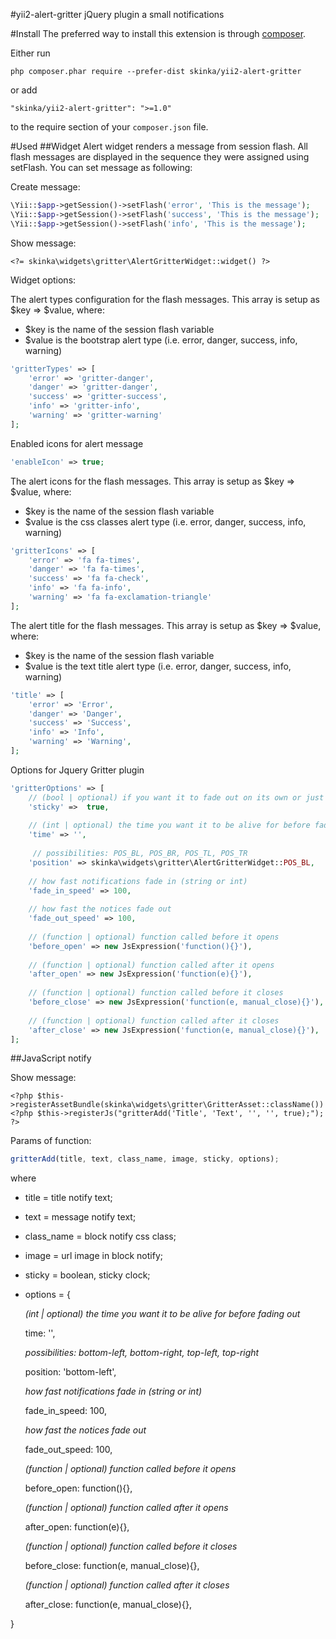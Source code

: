 #yii2-alert-gritter
jQuery plugin a small notifications

#Install
The preferred way to install this extension is through [composer](http://getcomposer.org/download/).

Either run

```
php composer.phar require --prefer-dist skinka/yii2-alert-gritter
```

or add

```
"skinka/yii2-alert-gritter": ">=1.0"
```

to the require section of your `composer.json` file.

#Used
##Widget
Alert widget renders a message from session flash. All flash messages are displayed
in the sequence they were assigned using setFlash. You can set message as following:

Create message:
```php
\Yii::$app->getSession()->setFlash('error', 'This is the message');
\Yii::$app->getSession()->setFlash('success', 'This is the message');
\Yii::$app->getSession()->setFlash('info', 'This is the message');
```
Show message:
```
<?= skinka\widgets\gritter\AlertGritterWidget::widget() ?>
```
Widget options:

The alert types configuration for the flash messages.
This array is setup as $key => $value, where:
- $key is the name of the session flash variable
- $value is the bootstrap alert type (i.e. error, danger, success, info, warning)
```php
'gritterTypes' => [
    'error' => 'gritter-danger',
    'danger' => 'gritter-danger',
    'success' => 'gritter-success',
    'info' => 'gritter-info',
    'warning' => 'gritter-warning'
];
```

Enabled icons for alert message
```php
'enableIcon' => true;
```

The alert icons for the flash messages.
This array is setup as $key => $value, where:
- $key is the name of the session flash variable
- $value is the css classes alert type (i.e. error, danger, success, info, warning)
```php
'gritterIcons' => [
    'error' => 'fa fa-times',
    'danger' => 'fa fa-times',
    'success' => 'fa fa-check',
    'info' => 'fa fa-info',
    'warning' => 'fa fa-exclamation-triangle'
];
```

The alert title for the flash messages.
This array is setup as $key => $value, where:
- $key is the name of the session flash variable
- $value is the text title alert type (i.e. error, danger, success, info, warning)
```php
'title' => [
    'error' => 'Error',
    'danger' => 'Danger',
    'success' => 'Success',
    'info' => 'Info',
    'warning' => 'Warning',
];
```

Options for Jquery Gritter plugin
```php
'gritterOptions' => [
    // (bool | optional) if you want it to fade out on its own or just sit there
    'sticky' =>  true,
    
    // (int | optional) the time you want it to be alive for before fading out
    'time' => '',
    
     // possibilities: POS_BL, POS_BR, POS_TL, POS_TR
    'position' => skinka\widgets\gritter\AlertGritterWidget::POS_BL,
    
    // how fast notifications fade in (string or int)
    'fade_in_speed' => 100, 
    
    // how fast the notices fade out
    'fade_out_speed' => 100, 
    
    // (function | optional) function called before it opens
    'before_open' => new JsExpression('function(){}'),
    
    // (function | optional) function called after it opens
    'after_open' => new JsExpression('function(e){}'),
    
    // (function | optional) function called before it closes
    'before_close' => new JsExpression('function(e, manual_close){}'),
    
    // (function | optional) function called after it closes
    'after_close' => new JsExpression('function(e, manual_close){}'),
];
```

##JavaScript notify

Show message:
```
<?php $this->registerAssetBundle(skinka\widgets\gritter\GritterAsset::className())
<?php $this->registerJs("gritterAdd('Title', 'Text', '', '', true);"); ?>
```

Params of function:
```js
gritterAdd(title, text, class_name, image, sticky, options);
```
where

- title = title notify text;
- text = message notify text;
- class_name = block notify css class;
- image = url image in block notify;
- sticky = boolean, sticky clock;
- options = {

    *(int | optional) the time you want it to be alive for before fading out*
    
    time: '',
    
    *possibilities: bottom-left, bottom-right, top-left, top-right*
    
    position: 'bottom-left',
    
    *how fast notifications fade in (string or int)*
    
    fade_in_speed: 100, 
    
    *how fast the notices fade out*
    
    fade_out_speed: 100, 
    
    *(function | optional) function called before it opens*
    
    before_open: function(){},
    
    *(function | optional) function called after it opens*
    
    after_open: function(e){},
    
    *(function | optional) function called before it closes*
    
    before_close: function(e, manual_close){},
    
    *(function | optional) function called after it closes*
    
    after_close: function(e, manual_close){},
    
}